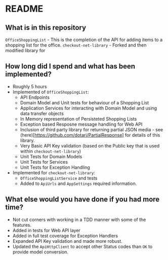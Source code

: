 # README

## What is in this repository

`OfficeShoppingList` - This is the completion of the API for adding items to a shopping list for the office.
`checkout-net-library` - Forked and then modified library for 

## How long did I spend and what has been implemented?

- Roughly 5 hours
- Implemented of `OfficeShoppingList`:
	- API Endpoints
	- Domain Model and Unit tests for behaviour of a Shopping List
	- Application Services for interacting with Domain Model and using data transfer objects
	- In Memory representation of Persisteted Shopping Lists
	- Exception based Resposne message handling for Web API
	- Inclusion of third party library for returning partial JSON media - see (here)[https://github.com/dotarj/PartialResponse] for details of this library.
	- Very Basic API Key validation (based on the Public key that is used within `checkout-net-library`)
	- Unit Tests for Domain Models 
	- Unit Tests for Services
	- Unit Tests for Exception Handling
- Implemented for `checkout-net-library`:
	- `OfficeShoppingListService` and tests
	- Added to `ApiUrls` and `AppSettings` required information.

## What else would you have done if you had more time?

- Not cut corners with working in a TDD manner with some of the features.
- Added in tests for Web API layer
- Added in full test coverage for Exception Handlers
- Expanded API Key validation and made more robust.
- Updated the `ApiHttpClient` to accept other Status codes than `OK` to provide model conversion.